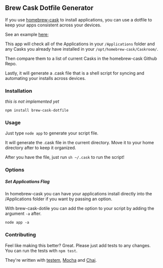 ## Brew Cask Dotfile Generator

If you use [homebrew-cask](https://github.com/phinze/homebrew-cask)
to install applications, you can use a dotfile to keep your apps
consistent across your devices.

See an example [here](https://gist.github.com/seethroughtrees/7902470);

This app will check all of the Applications in your `/Applications`
folder and any Casks you already have installed in your
`/opt/homebrew-cask/Caskroom/`.

Then compare them to a list of current Casks in the homebrew-cask
Github Repo.

Lastly, it will generate a .cask file that is a shell script for
syncing and automating your installs across devices.


### Installation

*this is not implemented yet*

```npm install brew-cask-dotfile```


### Usage

Just type `node app` to generate your script file.

It will generate the .cask file in the current directory.  Move it to
your home directory after to keep it organized.

After you have the file, just run `sh ~/.cask` to run the script!


### Options

##### Set Applications Flag

In homebrew-cask you can have your applications install directly into
the /Applications folder if you want by passing an option.

With brew-cask-dotile you can add the option to your script by adding
the argument `-a` after.

```node app -a```


### Contributing

Feel like making this better?  Great.  Please just add tests to any changes.
You can run the tests with `npm test`.

They're written with [testem](https://github.com/airportyh/testem),
[Mocha](http://visionmedia.github.io/mocha/) and [Chai](http://chaijs.com/).

